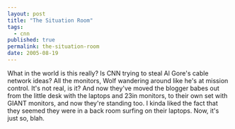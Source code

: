 ```yaml
---
layout: post
title: "The Situation Room"
tags:
  - cnn
published: true
permalink: the-situation-room
date: 2005-08-19
---
```


What in the world is this really?  Is CNN trying to steal Al Gore's cable network ideas?  All the monitors, Wolf wandering around like he's at mission control.  It's not real, is it?  And now they've moved the blogger babes out from the little desk with the laptops and 23in monitors, to their own set with GIANT monitors, and now they're standing too.  I kinda liked the fact that they seemed they were in a back room surfing on their laptops.  Now, it's just so, blah.
